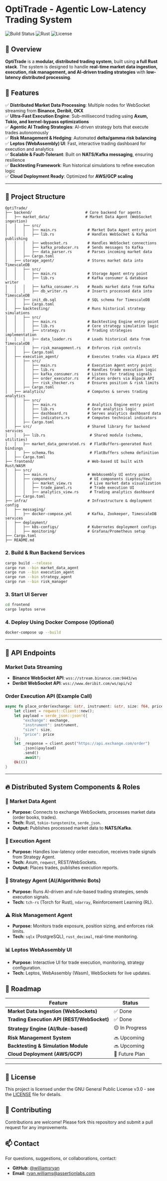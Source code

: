 # OptiTrade - Agentic Low-Latency Trading System

![Build Status](https://github.com/williamsryan/OptiTrade/actions/workflows/rust-build.yml/badge.svg)
![Rust](https://img.shields.io/badge/language-Rust-orange)
![License](https://img.shields.io/badge/license-GPLv3-blue)

## 📌 Overview
**OptiTrade** is a **modular, distributed trading system**, built using **a full Rust stack**. The system is designed to handle **real-time market data ingestion, execution, risk management, and AI-driven trading strategies** with **low-latency distributed processing**.

## 🚀 Features
✅ **Distributed Market Data Processing**: Multiple nodes for WebSocket streaming from **Binance, Deribit, OKX**  
✅ **Ultra-Fast Execution Engine**: Sub-millisecond trading using **Axum, Tokio, and kernel-bypass optimizations**  
✅ **Agentic AI Trading Strategies**: AI-driven strategy bots that execute trades autonomously  
✅ **Risk Management & Hedging**: Automated **delta/gamma risk balancing**  
✅ **Leptos (WebAssembly) UI**: Fast, interactive trading dashboard for execution and analytics  
✅ **Scalable & Fault-Tolerant**: Built on **NATS/Kafka messaging**, ensuring resilience  
✅ **Backtesting Framework**: Run historical simulations to refine execution logic  
✅ **Cloud Deployment Ready**: Optimized for **AWS/GCP scaling**  

---

## 📂 Project Structure
```
OptiTrade/
├── backend/                        # Core backend for agents
│   ├── market_data/                # Market Data Agent (WebSocket ingestion)
│   │   ├── src/
│   │   │   ├── main.rs              # Market Data Agent entry point
│   │   │   ├── lib.rs               # Handles WebSocket & Kafka publishing
│   │   │   ├── websocket.rs         # Handles WebSocket connections
│   │   │   ├── kafka_producer.rs    # Sends messages to Kafka
│   │   │   ├── data_parser.rs       # Parses incoming market data
│   │   ├── Cargo.toml
│   ├── storage_agent/               # Stores market data into TimescaleDB
│   │   ├── src/
│   │   │   ├── main.rs              # Storage Agent entry point
│   │   │   ├── lib.rs               # Kafka consumer & database writer
│   │   │   ├── kafka_consumer.rs    # Reads market data from Kafka
│   │   │   ├── db_writer.rs         # Inserts processed data into TimescaleDB
│   │   ├── init_db.sql              # SQL schema for TimescaleDB
│   │   ├── Cargo.toml
│   ├── backtesting/                 # Runs historical strategy simulations
│   │   ├── src/
│   │   │   ├── main.rs              # Backtesting Engine entry point
│   │   │   ├── lib.rs               # Core strategy simulation logic
│   │   │   ├── strategy.rs          # Trading strategies implementation
│   │   │   ├── data_loader.rs       # Loads historical data from TimescaleDB
│   │   │   ├── risk_management.rs   # Enforces risk controls
│   │   ├── Cargo.toml
│   ├── execution_agent/             # Executes trades via Alpaca API
│   │   ├── src/
│   │   │   ├── main.rs              # Execution Agent entry point
│   │   │   ├── lib.rs               # Handles trade execution logic
│   │   │   ├── kafka_consumer.rs    # Listens for trading signals
│   │   │   ├── order_executor.rs    # Places orders via Alpaca API
│   │   │   ├── risk_checker.rs      # Ensures position & risk limits
│   │   ├── Cargo.toml
│   ├── analytics/                   # Computes & serves trading analytics
│   │   ├── src/
│   │   │   ├── main.rs              # Analytics Engine entry point
│   │   │   ├── lib.rs               # Core analytics logic
│   │   │   ├── dashboard.rs         # Serves analytics dashboard data
│   │   │   ├── indicators.rs        # Computes technical indicators
│   │   ├── Cargo.toml
│   ├── src/                         # Shared library for backend services
│   │   ├── lib.rs                    # Shared module (schema, utilities)
│   │   ├── market_data_generated.rs  # FlatBuffers-generated Rust bindings
│   │   ├── schema.fbs                # FlatBuffers schema definition
│   ├── Cargo.toml
├── frontend/                        # Web-based UI built with Rust/WASM
│   ├── src/
│   │   ├── main.rs                  # WebAssembly UI entry point
│   │   ├── components/               # UI components (Leptos/Yew)
│   │   │   ├── market_view.rs        # Live market data visualization
│   │   │   ├── trade_panel.rs        # Trade execution UI
│   │   │   ├── analytics_view.rs     # Trading analytics dashboard
│   ├── Cargo.toml
├── infra/                           # Infrastructure & deployment config
│   ├── messaging/
│   │   ├── docker-compose.yml       # Kafka, Zookeeper, TimescaleDB services
│   ├── deployment/
│   │   ├── k8s-configs/             # Kubernetes deployment configs
│   │   ├── monitoring/              # Grafana/Prometheus setup
├── Cargo.toml
├── README.md
```

### **2. Build & Run Backend Services**
```bash
cargo build --release
cargo run --bin market_data_agent
cargo run --bin execution_agent
cargo run --bin strategy_agent
cargo run --bin risk_manager
```

### **3. Start UI Server**
```bash
cd frontend
cargo leptos serve
```

### **4. Deploy Using Docker Compose (Optional)**
```bash
docker-compose up --build
```

---

## **📜 API Endpoints**
### **Market Data Streaming**
- **Binance WebSocket API**: `wss://stream.binance.com:9443/ws`
- **Deribit WebSocket API**: `wss://www.deribit.com/ws/api/v2`

### **Order Execution API (Example Call)**
```rust
async fn place_order(exchange: &str, instrument: &str, size: f64, price: f64) -> Result<(), Box<dyn std::error::Error>> {
    let client = reqwest::Client::new();
    let payload = serde_json::json!({
        "exchange": exchange,
        "instrument": instrument,
        "size": size,
        "price": price
    });
    let _response = client.post("https://api.exchange.com/order")
        .json(&payload)
        .send()
        .await?;
    Ok(())
}
```

---

## **🔥 Distributed System Components & Roles**

### **📡 Market Data Agent**
- **Purpose:** Connects to exchange WebSockets, processes market data (order books, trades).
- **Tech:** Rust, `tokio-tungstenite`, `serde_json`.
- **Output:** Publishes processed market data to **NATS/Kafka**.

### **🚀 Execution Agent**
- **Purpose:** Handles low-latency order execution, receives trade signals from Strategy Agent.
- **Tech:** Axum, `reqwest`, REST/WebSockets.
- **Output:** Places trades, publishes execution reports.

### **🧠 Strategy Agent (AI/Algorithmic Bots)**
- **Purpose:** Runs AI-driven and rule-based trading strategies, sends execution signals.
- **Tech:** `tch-rs` (Torch for Rust), `ndarray`, Reinforcement Learning (RL).

### **⚠️ Risk Management Agent**
- **Purpose:** Monitors trade exposure, position sizing, and enforces risk limits.
- **Tech:** `sqlx` (PostgreSQL), `rust_decimal`, real-time monitoring.

### **📊 Leptos WebAssembly UI**
- **Purpose:** Interactive UI for trade execution, monitoring, strategy configuration.
- **Tech:** Leptos, WebAssembly (Wasm), WebSockets for live updates.

## **🚀 Roadmap**
| Feature | Status |
|---------|--------|
| **Market Data Ingestion (WebSockets)** | ✅ Done |
| **Trading Execution API (REST/WebSocket)** | ✅ Done |
| **Strategy Engine (AI/Rule-based)** | 🟡 In Progress |
| **Risk Management System** | 🔜 Upcoming |
| **Backtesting & Simulation Module** | 🔜 Upcoming |
| **Cloud Deployment (AWS/GCP)** | 🚀 Future Plan |

---

## 📄 License
This project is licensed under the GNU General Public License v3.0 - see the [LICENSE](LICENSE) file for details.

## 🤝 Contributing
Contributions are welcome! Please fork this repository and submit a pull request for any improvements.

## 📫 Contact
For questions, suggestions, or collaborations, contact:
- **GitHub**: [@williamsryan](https://github.com/williamsryan)
- **Email**: ryan.williams@assertionlabs.com
